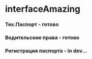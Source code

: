# interfaceAmazing

### Тех.Паспорт - готово
### Водительские права - готово
### Регистрация паспорта - in dev...
